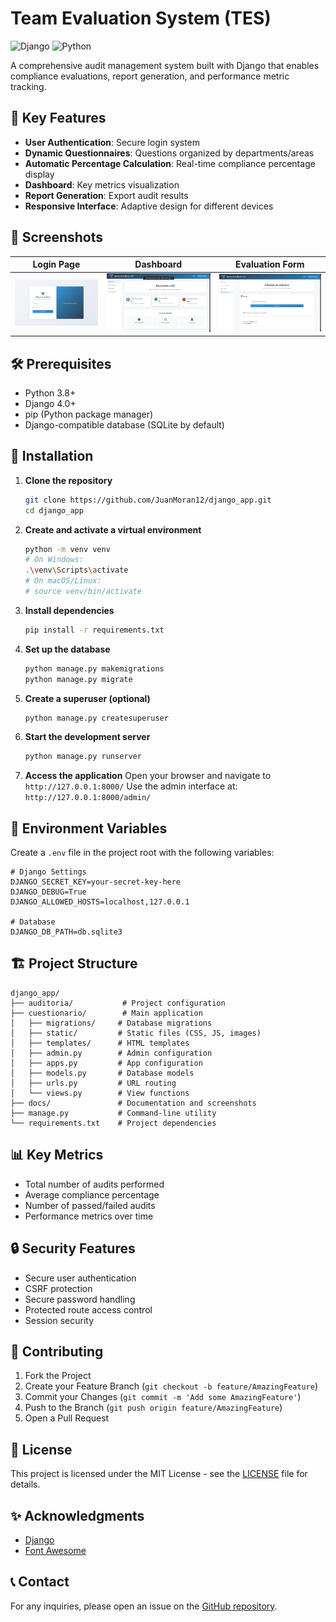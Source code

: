 # Team Evaluation System (TES)

![Django](https://img.shields.io/badge/Django-092E20?style=for-the-badge&logo=django&logoColor=white)
![Python](https://img.shields.io/badge/Python-3.8+-3776AB?style=for-the-badge&logo=python&logoColor=white)

A comprehensive audit management system built with Django that enables compliance evaluations, report generation, and performance metric tracking.

## 🚀 Key Features

- **User Authentication**: Secure login system
- **Dynamic Questionnaires**: Questions organized by departments/areas
- **Automatic Percentage Calculation**: Real-time compliance percentage display
- **Dashboard**: Key metrics visualization
- **Report Generation**: Export audit results
- **Responsive Interface**: Adaptive design for different devices

## 📸 Screenshots

| Login Page | Dashboard | Evaluation Form |
|------------|-----------|-----------------|
| ![Login Page](docs/U1.png) | ![Dashboard](docs/U2.png) | ![Evaluation Form](docs/U3.png) |

## 🛠️ Prerequisites

- Python 3.8+
- Django 4.0+
- pip (Python package manager)
- Django-compatible database (SQLite by default)

## 🚀 Installation

1. **Clone the repository**
   ```bash
   git clone https://github.com/JuanMoran12/django_app.git
   cd django_app
   ```

2. **Create and activate a virtual environment**
   ```bash
   python -m venv venv
   # On Windows:
   .\venv\Scripts\activate
   # On macOS/Linux:
   # source venv/bin/activate
   ```

3. **Install dependencies**
   ```bash
   pip install -r requirements.txt
   ```

4. **Set up the database**
   ```bash
   python manage.py makemigrations
   python manage.py migrate
   ```

5. **Create a superuser (optional)**
   ```bash
   python manage.py createsuperuser
   ```

6. **Start the development server**
   ```bash
   python manage.py runserver
   ```

7. **Access the application**
   Open your browser and navigate to `http://127.0.0.1:8000/`
   Use the admin interface at: `http://127.0.0.1:8000/admin/`

## 🔧 Environment Variables

Create a `.env` file in the project root with the following variables:

```env
# Django Settings
DJANGO_SECRET_KEY=your-secret-key-here
DJANGO_DEBUG=True
DJANGO_ALLOWED_HOSTS=localhost,127.0.0.1

# Database
DJANGO_DB_PATH=db.sqlite3
```

## 🏗️ Project Structure

```
django_app/
├── auditoria/           # Project configuration
├── cuestionario/        # Main application
│   ├── migrations/     # Database migrations
│   ├── static/         # Static files (CSS, JS, images)
│   ├── templates/      # HTML templates
│   ├── admin.py        # Admin configuration
│   ├── apps.py         # App configuration
│   ├── models.py       # Database models
│   ├── urls.py         # URL routing
│   └── views.py        # View functions
├── docs/               # Documentation and screenshots
├── manage.py           # Command-line utility
└── requirements.txt    # Project dependencies
```

## 📊 Key Metrics

- Total number of audits performed
- Average compliance percentage
- Number of passed/failed audits
- Performance metrics over time

## 🔒 Security Features

- Secure user authentication
- CSRF protection
- Secure password handling
- Protected route access control
- Session security

## 🤝 Contributing

1. Fork the Project
2. Create your Feature Branch (`git checkout -b feature/AmazingFeature`)
3. Commit your Changes (`git commit -m 'Add some AmazingFeature'`)
4. Push to the Branch (`git push origin feature/AmazingFeature`)
5. Open a Pull Request

## 📄 License

This project is licensed under the MIT License - see the [LICENSE](LICENSE) file for details.

## ✨ Acknowledgments

- [Django](https://www.djangoproject.com/)
- [Font Awesome](https://fontawesome.com/)

## 📞 Contact

For any inquiries, please open an issue on the [GitHub repository](https://github.com/JuanMoran12/django_app).

